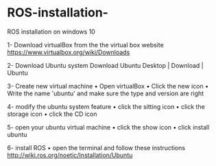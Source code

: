 # ROS-installation-
ROS installation on windows 10

1- Download virtualBox from the the virtual box website https://www.virtualbox.org/wiki/Downloads

2- Download Ubuntu system Download Ubuntu Desktop | Download | Ubuntu 

3- Create new virtual machine 
•	Open virtualBox
•	Click the new icon
•	Write the name 'ubuntu' and make sure the type and version are right 

4- modify the ubuntu system feature 
•	click the sitting icon
•	click the storage icon
•	click the CD icon

5- open your ubuntu virtual machine
•	click the show icon
•	click install ubuntu

6- install ROS
•	open the terminal and follow these instructions 
http://wiki.ros.org/noetic/Installation/Ubuntu
